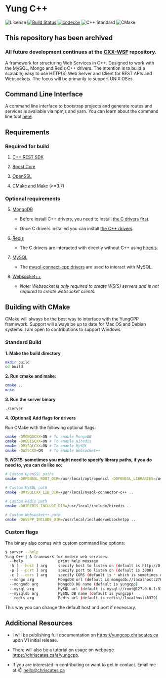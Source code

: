 # Yung C++

![License](https://img.shields.io/badge/license-MIT-blue.svg)
[![Build Status](https://travis-ci.org/ChrisCates/YungCPP.svg?branch=master)](https://travis-ci.org/ChrisCates/YungCPP)
[![codecov](https://codecov.io/gh/ChrisCates/YungCPP/branch/master/graph/badge.svg)](https://codecov.io/gh/ChrisCates/YungCPP)
![C++ Standard](https://img.shields.io/badge/cmake%20standard-C++%2011-blue.svg)
![CMake](https://img.shields.io/badge/cmake%20version-3.7-blue.svg)

## This repository has been archived

### All future development continues at the [CXX-WSF](https://github.com/YungSociety/CXX-WSF) repository.

A framework for structuring Web Services in C++. Designed to work with the MySQL, Mongo and Redis C++ drivers. The intention is to build a scalable, easy to use HTTP(S) Web Server and Client for REST APIs and Websockets. The focus will be primarily to support UNIX OSes.

## Command Line Interface

A command line interface to bootstrap projects and generate routes and services is available via npmjs and yarn. You can learn about the command line tool [here](https://github.com/ChrisCates/YungCLI).

## Requirements

### Required for build

1. [C++ REST SDK](https://github.com/Microsoft/cpprestsdk)

2. [Boost Core](https://github.com/boostorg/boost/wiki/Getting-Started)

3. [OpenSSL](https://github.com/openssl/openssl)

4. [CMake and Make](https://cmake.org/) (>=3.7)

### Optional requirements

5. [MongoDB](https://github.com/mongodb/mongo)

	- Before install C++ drivers, you need to install [the C drivers first](https://github.com/mongodb/mongo-c-driver/releases).

  	- Once C drivers installed you can install [the C++ drivers](http://mongocxx.org/mongocxx-v3/installation/).

6. [Redis](https://github.com/antirez/redis/)

	- The C drivers are interacted with directly without C++ using [hiredis](https://github.com/redis/hiredis).

7. [MySQL](https://github.com/mysql/mysql-server)

	- The [mysql-connect-cpp drivers](https://github.com/mysql/mysql-connector-cpp) are used to interact with MySQL.

8. [Websocket++](https://github.com/zaphoyd/websocketpp)

	- *Note: Websocket is only required to create WS(S) servers and is not required to create websocket clients.*

## Building with CMake

CMake will always be the best way to interface with the YungCPP framework. Support will always be up to date for Mac OS and Debian systems. I am open to contributions to support Windows.

### Standard Build

**1. Make the build directory**

```bash
mkdir build
cd build
```

**2. Run cmake and make:**

```bash
cmake ..
make
```

**3. Run the server binary**

```bash
./server
```

**4. (Optional) Add flags for drivers**

Run CMake with the following optional flags:

```bash
cmake -DMONGOCXX=ON # To enable MongoDB
cmake -DREDISCXX=ON # To enable Hiredis
cmake -DMYSQLCXX=ON # To enable MySQL
cmake -DWSSCXX=ON   # To enable Websocket++
```

**5. *NOTE:* sometimes you might need to specify library paths, if you do need to, you can do like so:**

```bash
# Custom OpenSSL paths
cmake -DOPENSSL_ROOT_DIR=/usr/local/opt/openssl -DOPENSSL_LIBRARIES=/usr/local/opt/openssl/lib ..

# Custom MySQL path
cmake -DMYSQLCXX_LIB_DIR=/usr/local/mysql-connector-c++ ..

# Custom Redis path
cmake -DHIREDIS_INCLUDE_DIR=/usr/local/include/hiredis ..

# Custom Websocket++ path
cmake -DWSSPP_INCLUDE_DIR=/usr/local/include/websocketpp ..
```

### Custom flags

The binary also comes with custom command line options:

```bash
$ server --help
Yung C++ | A framework for modern web services:
  --help                print help message
  -h [ --host ] arg     specify host to listen on (default is http://0.0.0.0)
  -p [ --port ] arg     specify port to listen on (default is 3000)
  -c [ --cors ] arg     specify CORS (default is * which is sometimes unsafe)
  --mongo arg           MongoDB url (default is mongodb://localhost:27017)
  --mongodb arg         MongoDB DB name (default is yungcpp)
  --mysql arg           MySQL url (default is mysql://root@127.0.0.1:3306)
  --mysqldb arg         MySQL DB name (default is yungcpp)
  --redis arg           Redis url (default is redis://localhost:6379)
```

This way you can change the default host and port if necessary.

## Additional Resources

- I will be publishing full documentation on https://yungcpp.chriscates.ca upon V1 initial release.

- There will also be a tutorial on usage on webpage https://chriscates.ca/a/yungcpp.

- If you are interested in contributing or want to get in contact. Email me at :mailbox: hello@chriscates.ca
